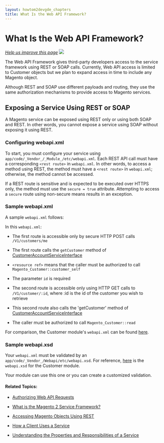 ```yaml
---
layout: howtom2devgde_chapters
title: What Is the Web API Framework?
---
```


<h1 id="webapi-whatis">What Is the Web API Framework?</h1>

<p><a href="https://github.com/magento/devdocs/blob/master/guides/m2devgde/v1.0.0.0/webapi/what-is-webapi.md" target="_blank"><em>Help us improve this page</em></a>&nbsp;<img src="{{ site.baseurl }}/common/images/newWindow.gif"/></p>

The Web API Framework gives third-party developers access to the service framework using REST or SOAP calls. Currently, Web API access is limited to Customer objects but we plan to expand access in time to include any Magento object.

Although REST and SOAP use different payloads and routing, they use the same authorization mechanisms to provide access to Magento services.

## Exposing a Service Using REST or SOAP

A Magento service can be exposed using REST only or using both SOAP and REST. In other words, you cannot expose a service using SOAP without exposing it using REST. 

### Configuring webapi.xml

To start, you must configure your service using `app/code/_Vendor_/_Module_/etc/webapi.xml`. Each REST API call must have a corresponding `<rest route>` in `webapi.xml`. In other words, to access a method using REST, the method must have a `<rest route>` in `webapi.xml`; otherwise, the method cannot be accessed.

If a REST route is sensitive and is expected to be executed over HTTPS only, the method must use the `secure = true` attribute. Attempting to access a `secure` route using non-secure means results in an exception.

### Sample webapi.xml

A sample `webapi.xml` follows:

<script src="https://gist.github.com/xcomSteveJohnson/3d01cdea721b623b5264.js"></script>

In this `webapi.xml`:

*   The first route is accessible only by secure HTTP POST calls `/V1/customers/me`

*   The first route calls the `getCustomer` method of <a href="https://github.com/magento/magento2/blob/master/app/code/Magento/Customer/Service/V1/CustomerAccountServiceInterface.php" target="_blank">CustomerAccountServiceInterface</a>

* 	`<resource ref>` means that the caller must be authorized to call `Magento_Customer::customer_self`

*	The parameter `id` is required

*	The second route is accessible only using HTTP GET calls to `/V1/customer/:id`, where :id is the id of the customer you wish to retrieve

*	This second route also calls the 'getCustomer' method of <a href="https://github.com/magento/magento2/blob/master/app/code/Magento/Customer/Service/V1/CustomerAccountServiceInterface.php" target="_blank">CustomerAccountServiceInterface</a>

*	The caller must be authorized to call `Magento_Customer::read` 

For comparison, the Customer module's `webapi.xml` can be found <a href="https://github.com/magento/magento2/blob/master/app/code/Magento/Customer/etc/webapi.xml" target="_blank">here</a>.

### Sample webapi.xsd

Your `webapi.xml` must be validated by an `app/code/_Vendor_/Webapi/etc/webapi.xsd`. For reference, <a href="https://github.com/magento/magento2/blob/master/app/code/Magento/Webapi/etc/webapi.xsd" target="_blank">here</a> is the `webapi.xsd` for the Customer module.

Your module can use this one or you can create a customized validation.

#### Related Topics:

*	<a href="{{ site.baseurl }}/guides/m2devgde/v1.0.0.0/webapi/webapi-basic-auth.html">Authorizing Web API Requests</a>

*	<a href="{{ site.baseurl }}/guides/m2devgde/v1.0.0.0/svcs-framework/what-is-svc.html">What is the Magento 2 Service Framework?</a>

*	<a href="{{ site.baseurl }}/guides/m2devgde/v1.0.0.0/rest/rest-overview.html">Accessing Magento Objects Using REST</a>

*	<a href="{{ site.baseurl }}/guides/m2devgde/v1.0.0.0/svcs-framework/svc-how-to-use.html">How a Client Uses a Service</a>

*	<a href="{{ site.baseurl }}/guides/m2devgde/v1.0.0.0/svcs-framework/svcs-props.html">Understanding the Properties and Responsibilities of a Service</a>